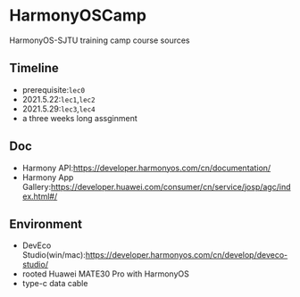 # HarmonyOSCamp
HarmonyOS-SJTU training camp course sources

## Timeline
* prerequisite:`lec0`
* 2021.5.22:`lec1`,`lec2`
* 2021.5.29:`lec3`,`lec4`
* a three weeks long assginment

## Doc
* Harmony API:https://developer.harmonyos.com/cn/documentation/
* Harmony App Gallery:https://developer.huawei.com/consumer/cn/service/josp/agc/index.html#/

## Environment
* DevEco Studio(win/mac):https://developer.harmonyos.com/cn/develop/deveco-studio/
* rooted Huawei MATE30 Pro with HarmonyOS
* type-c data cable
